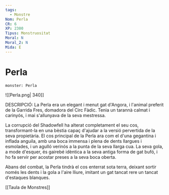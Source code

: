 ```yaml
---
tags:
  - Monstre
Nom: Perla
CR: 6
XP: 2300
Tipus: Monstruositat
Moral: N
Moral_2: N
Mida: E
---
```

# Perla

```statblock
monster: Perla
```

![[Perla.png| 340]]

DESCRIPCIÓ:
La Perla era un elegant i menut gat d'Angora, i l'animal preferit de la Garrida Fres, domadora del Circ Fàdic. Tenia un tarannà calmat i carinyós, i mai s'allunyava de la seva mestressa.

La corrupció del Shadowfell ha alterat completament el seu cos, transformant-la en una bèstia capaç d'ajudar a la versió pervertida de la seva propietària. El cos principal de la Perla ara com el d'una gegantina i inflada anguila, amb una boca immensa i plena de dents llargues i esmolades, i un agulló verinós a la punta de la seva llarga cua. La seva gola, a mode d'esquer, és gairebé idèntica a la seva antiga forma de gat bufó, i ho fa servir per acostar preses a la seva boca oberta.

Abans del combat, la Perla tindrà el cos enterrat sota terra, deixant sortir només les dents i la gola a l'aire lliure, imitant un gat tancat rere un tancat d'estaques blanques.

[[Taula de Monstres]]



